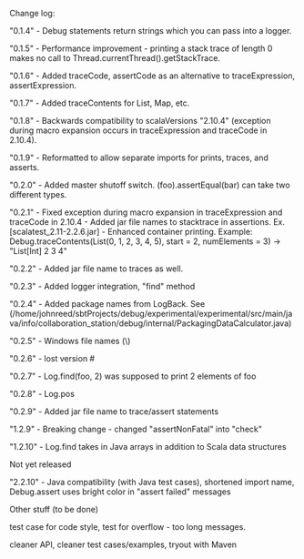 Change log:

"0.1.4" - Debug statements return strings which you can pass into a logger.

"0.1.5" - Performance improvement - printing a stack trace of length 0 makes no call to Thread.currentThread().getStackTrace.

"0.1.6" - Added traceCode, assertCode as an alternative to traceExpression, assertExpression.

"0.1.7" - Added traceContents for List, Map, etc.

"0.1.8" - Backwards compatibility to scalaVersions "2.10.4" (exception during macro expansion occurs in traceExpression and traceCode in 2.10.4).

"0.1.9" - Reformatted to allow separate imports for prints, traces, and asserts.

"0.2.0" - Added master shutoff switch. (foo).assertEqual(bar) can take two different types.

"0.2.1" - Fixed exception during macro expansion in traceExpression and traceCode in 2.10.4
        - Added jar file names to stacktrace in assertions. Ex. [scalatest_2.11-2.2.6.jar]
        - Enhanced container printing. Example: Debug.traceContents(List(0, 1, 2, 3, 4, 5), start = 2, numElements = 3) -> "List[Int] 2 3 4"

"0.2.2" - Added jar file name to traces as well.

"0.2.3" - Added logger integration, "find" method

"0.2.4" - Added package names from LogBack. See (/home/johnreed/sbtProjects/debug/experimental/experimental/src/main/java/info/collaboration_station/debug/internal/PackagingDataCalculator.java)

"0.2.5" - Windows file names (\\)

"0.2.6" - lost version #

"0.2.7" - Log.find(foo, 2) was supposed to print 2 elements of foo

"0.2.8" - Log.pos

"0.2.9" - Added jar file name to trace/assert statements

"1.2.9" - Breaking change - changed "assertNonFatal" into "check"

"1.2.10" - Log.find takes in Java arrays in addition to Scala data structures

Not yet released

"2.2.10" - Java compatibility (with Java test cases), shortened import name, Debug.assert uses bright color in "assert failed" messages

Other stuff (to be done)

test case for code style, test for overflow - too long messages.

cleaner API, cleaner test cases/examples, tryout with Maven
